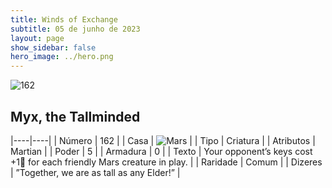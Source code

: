 ```yaml
---
title: Winds of Exchange
subtitle: 05 de junho de 2023
layout: page
show_sidebar: false
hero_image: ../hero.png
---
```


![162](https://mastervault-storage-prod.s3.amazonaws.com/media/card_front/en/600_162_0fa48fbd1a14_en.png)


## Myx, the Tallminded

|----|----|
| Número | 162 |
| Casa | ![Mars](https://archonarcana.com/images/thumb/d/de/Mars.png/22px-Mars.png "Marte") |
| Tipo | Criatura |
| Atributos | Martian |
| Poder | 5 |
| Armadura | 0 |
| Texto | Your opponent’s keys cost +1 for each friendly Mars creature in play.  |
| Raridade | Comum |
| Dizeres | ”Together, we are as tall as any Elder!”  |
